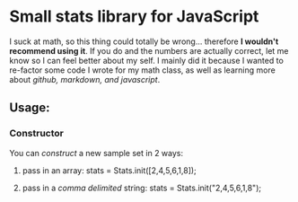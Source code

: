 Small stats library for JavaScript
==================================

I suck at math, so this thing could totally be wrong... therefore **I wouldn't recommend using it**. If you do and the numbers are actually correct, let me know so I can feel better about my self. I mainly did it because I wanted to re-factor some code I wrote for my math class, as well as learning more about *github, markdown, and javascript*.

Usage:
------

### Constructor

You can *construct* a new sample set in 2 ways:

1) pass in an array: stats = Stats.init([2,4,5,6,1,8]);

2) pass in a *comma delimited* string: stats = Stats.init("2,4,5,6,1,8");


